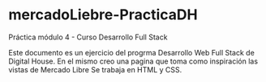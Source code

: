 # mercadoLiebre-PracticaDH
Práctica módulo 4 - Curso Desarrollo Full Stack


Este documento es un ejercicio del progrma Desarrollo Web Full Stack de Digital House. En el mismo creo una pagina que toma como inspiración las vistas de Mercado Libre 
Se trabaja en HTML y CSS.
